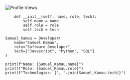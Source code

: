 <p align="left">
  <img src="https://komarev.com/ghpvc/?username=Kamau-sam&color=00b3ff&style=flat-square&label=Profile+Views" alt="Profile Views" />
</p>

```class Developer:
    def __init__(self, name, role, tech):
        self.name = name
        self.role = role
        self.tech = tech

Samuel_Kamau = Developer(
    name="Samuel Kamau",
    role="Software Developer",
    tech=["Javascript", "Python", "SQL"]
)

print(f"Name: {Samuel_Kamau.name}")
print(f"Role: {Samuel_Kamau.role}")
print(f"Technologies: {', '.join(Samuel_Kamau.tech)}")





